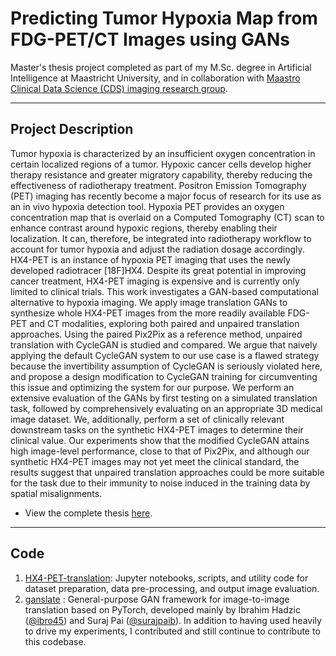 # Predicting Tumor Hypoxia Map from FDG-PET/CT Images using GANs

Master's thesis project completed as part of my M.Sc. degree in Artificial Intelligence at Maastricht University, and in collaboration with [Maastro Clinical Data Science (CDS) imaging research group](https://github.com/Maastro-CDS-Imaging-Group).


----------------------
## Project Description
Tumor hypoxia is characterized by an insufficient oxygen concentration in certain localized regions of a tumor. Hypoxic cancer cells develop higher therapy resistance and greater migratory capability, thereby reducing the effectiveness of radiotherapy treatment. Positron Emission Tomography (PET) imaging has recently become a major focus of research for its use as an in vivo hypoxia detection tool. Hypoxia PET provides an oxygen concentration map that is overlaid on a Computed Tomography (CT) scan to enhance contrast around hypoxic regions, thereby enabling their localization. It can, therefore, be integrated into radiotherapy workflow to account for tumor hypoxia and adjust the radiation dosage accordingly. HX4-PET is an instance of hypoxia PET imaging that uses the newly developed radiotracer [18F]HX4. Despite its great potential in improving cancer treatment, HX4-PET imaging is expensive and is currently only limited to clinical trials. This work investigates a GAN-based computational alternative to hypoxia imaging. We apply image translation GANs to synthesize whole HX4-PET images from the more readily available FDG-PET and CT modalities, exploring both paired and unpaired translation approaches. Using the paired Pix2Pix as a reference method, unpaired translation with CycleGAN is studied and compared. We argue that naively applying the default CycleGAN system to our use case is a flawed strategy because the invertibility assumption of CycleGAN is seriously violated here, and propose a design modification to CycleGAN training for circumventing this issue and optimizing the system for our purpose. We perform an extensive evaluation of the GANs by first testing on a simulated translation task, followed by comprehensively evaluating on an appropriate 3D medical image dataset. We, additionally, perform a set of clinically relevant downstream tasks on the synthetic HX4-PET images to determine their clinical value. Our experiments show that the modified CycleGAN attains high image-level performance, close to that of Pix2Pix, and although our synthetic HX4-PET images may not yet meet the clinical standard, the results suggest that unpaired translation approaches could be more suitable for the task due to their immunity to noise induced in the training data by spatial misalignments.

- View the complete thesis [here](Master_Thesis-Chinmay_Rao.pdf).


-------
## Code

1. [HX4-PET-translation](https://github.com/Maastro-CDS-Imaging-Group/HX4-PET-translation): Jupyter notebooks, scripts, and utility code for dataset preparation, data pre-processing, and output image evaluation.
2. [ganslate](https://github.com/ganslate-team/ganslate) : General-purpose GAN framework for image-to-image translation based on PyTorch, developed mainly by Ibrahim Hadzic ([@ibro45](https://github.com/ibro45)) and Suraj Pai ([@surajpaib](https://github.com/surajpaib)). In addition to having used heavily to drive my experiments, I contributed and still continue to contribute to this codebase.